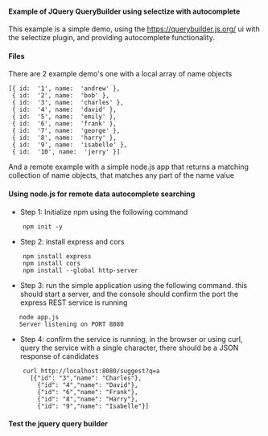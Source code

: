 #### Example of JQuery QueryBuilder using selectize with autocomplete
This example is a simple demo, using the https://querybuilder.js.org/ ui with the selectize plugin, and providing autocomplete functionality.

#### Files

There are 2 example demo's one with a local array of name objects 
```
[{ id:  '1', name:  'andrew' },
 { id:  '2', name:  'bob' },
 { id:  '3', name:  'charles' },
 { id:  '4', name:  'david' },
 { id:  '5', name:  'emily' },
 { id:  '6', name:  'frank' },
 { id:  '7', name:  'george' },
 { id:  '8', name:  'harry' },
 { id:  '9', name:  'isabelle' },
 { id:  '10', name:  'jerry' }]
```
And a remote example with a simple node.js app that returns a matching collection of name objects, that matches any part of the name value

#### Using node.js for remote data autocomplete searching
 - Step 1: Initialize npm using the following command 
 ```
	 npm init -y
 ```
 - Step 2: install express and cors
 ```
	 npm install express
	 npm install cors
	 npm install --global http-server
```
 - Step 3: run the  simple application using the following command. this should start a server, and the console should confirm the port the express REST service is running
 ```
	node app.js
	Server listening on PORT 8080
```	 

 - Step 4: confirm  the service is running, in the browser or using curl, query the service with a single character, there should be a JSON response of candidates
```
	curl http://localhost:8080/suggest?q=a
	  [{"id": "3","name": "Charles"},
	    {"id": "4","name": "David"},
	    {"id": "6","name": "Frank"},
	    {"id": "8","name": "Harry"},
	    {"id": "9","name": "Isabelle"}]
```
####  Test the jquery query builder
